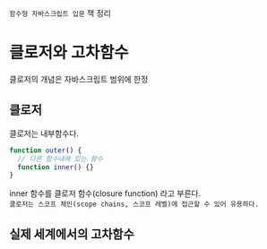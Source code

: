 `함수형 자바스크립트 입문` 책 정리

# 클로저와 고차함수

클로저의 개념은 자바스크립트 범위에 한정

## 클로저

클로저는 내부함수다.

```javascript
function outer() {
  // 다른 함수내에 있는 함수
  function inner() {}
}
```

inner 함수를 클로저 함수(closure function) 라고 부른다.  
`클로저는 스코프 체인(scope chains, 스코프 레벨)에 접근할 수 있어 유용하다.`

## 실제 세계에서의 고차함수
